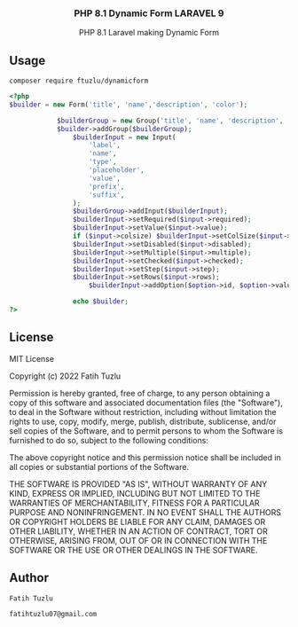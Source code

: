 <h3 align="center"> PHP 8.1 Dynamic Form LARAVEL 9<br></h3>

<p align="center">PHP 8.1 Laravel making Dynamic Form </p>

## Usage
    composer require ftuzlu/dynamicform

```php
<?php
$builder = new Form('title', 'name','description', 'color');

            $builderGroup = new Group('title', 'name', 'description', 'color');
            $builder->addGroup($builderGroup);
                $builderInput = new Input(
                    'label',
                    'name',
                    'type',
                    'placeholder',
                    'value',
                    'prefix',
                    'suffix',
                );
                $builderGroup->addInput($builderInput);
                $builderInput->setRequired($input->required);
                $builderInput->setValue($input->value);
                if ($input->colsize) $builderInput->setColSize($input->colsize);
                $builderInput->setDisabled($input->disabled);
                $builderInput->setMultiple($input->multiple);
                $builderInput->setChecked($input->checked);
                $builderInput->setStep($input->step);
                $builderInput->setRows($input->rows);
                    $builderInput->addOption($option->id, $option->value);

                echo $builder;
?>
```


## License

MIT License

Copyright (c) 2022 Fatih Tuzlu

Permission is hereby granted, free of charge, to any person obtaining a copy
of this software and associated documentation files (the "Software"), to deal
in the Software without restriction, including without limitation the rights
to use, copy, modify, merge, publish, distribute, sublicense, and/or sell
copies of the Software, and to permit persons to whom the Software is
furnished to do so, subject to the following conditions:

The above copyright notice and this permission notice shall be included in all
copies or substantial portions of the Software.

THE SOFTWARE IS PROVIDED "AS IS", WITHOUT WARRANTY OF ANY KIND, EXPRESS OR
IMPLIED, INCLUDING BUT NOT LIMITED TO THE WARRANTIES OF MERCHANTABILITY,
FITNESS FOR A PARTICULAR PURPOSE AND NONINFRINGEMENT. IN NO EVENT SHALL THE
AUTHORS OR COPYRIGHT HOLDERS BE LIABLE FOR ANY CLAIM, DAMAGES OR OTHER
LIABILITY, WHETHER IN AN ACTION OF CONTRACT, TORT OR OTHERWISE, ARISING FROM,
OUT OF OR IN CONNECTION WITH THE SOFTWARE OR THE USE OR OTHER DEALINGS IN THE
SOFTWARE.

## Author

    Fatih Tuzlu
    
    fatihtuzlu07@gmail.com
